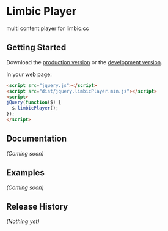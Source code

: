 # Limbic Player

multi content player for limbic.cc

## Getting Started
Download the [production version][min] or the [development version][max].

[min]: https://raw.github.com/zk33/limbic-player/master/dist/jquery.limbicPlayer.min.js
[max]: https://raw.github.com/zk33/limbic-player/master/dist/jquery.limbicPlayer.js

In your web page:

```html
<script src="jquery.js"></script>
<script src="dist/jquery.limbicPlayer.min.js"></script>
<script>
jQuery(function($) {
  $.limbicPlayer(); 
});
</script>
```

## Documentation
_(Coming soon)_

## Examples
_(Coming soon)_

## Release History
_(Nothing yet)_
